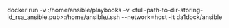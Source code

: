 docker run -v <full-path-to-root-dir-of-playbook>:/home/ansible/playbooks -v <full-path-to-dir-storing-id_rsa_ansible.pub>:/home/ansible/.ssh --network=host -it da1dock/ansible
